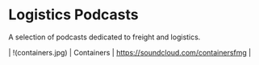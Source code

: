 # Logistics Podcasts

A selection of podcasts dedicated to freight and logistics.

| !(containers.jpg) | Containers | https://soundcloud.com/containersfmg |